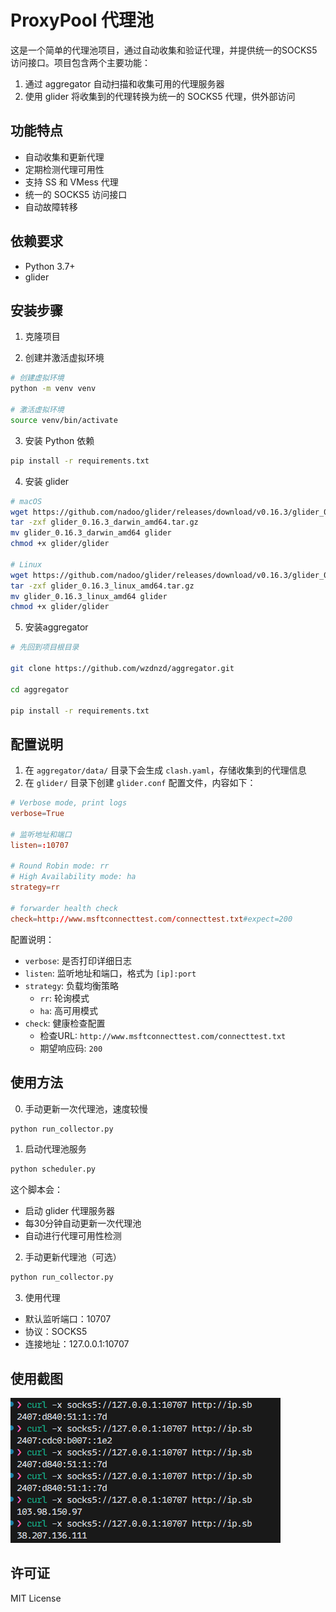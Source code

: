 # ProxyPool 代理池

这是一个简单的代理池项目，通过自动收集和验证代理，并提供统一的SOCKS5访问接口。项目包含两个主要功能：

1. 通过 aggregator 自动扫描和收集可用的代理服务器
2. 使用 glider 将收集到的代理转换为统一的 SOCKS5 代理，供外部访问

## 功能特点

- 自动收集和更新代理
- 定期检测代理可用性
- 支持 SS 和 VMess 代理
- 统一的 SOCKS5 访问接口
- 自动故障转移

## 依赖要求

- Python 3.7+
- glider

## 安装步骤

1. 克隆项目

2. 创建并激活虚拟环境
```bash
# 创建虚拟环境
python -m venv venv

# 激活虚拟环境
source venv/bin/activate
```

3. 安装 Python 依赖
```bash
pip install -r requirements.txt
```

4. 安装 glider
```bash
# macOS
wget https://github.com/nadoo/glider/releases/download/v0.16.3/glider_0.16.3_macos_amd64.tar.gz
tar -zxf glider_0.16.3_darwin_amd64.tar.gz
mv glider_0.16.3_darwin_amd64 glider
chmod +x glider/glider

# Linux
wget https://github.com/nadoo/glider/releases/download/v0.16.3/glider_0.16.3_linux_amd64.tar.gz
tar -zxf glider_0.16.3_linux_amd64.tar.gz
mv glider_0.16.3_linux_amd64 glider
chmod +x glider/glider

```

5. 安装aggregator
```bash
# 先回到项目根目录

git clone https://github.com/wzdnzd/aggregator.git

cd aggregator

pip install -r requirements.txt
```


## 配置说明

1. 在 `aggregator/data/` 目录下会生成 `clash.yaml`，存储收集到的代理信息
2. 在 `glider/` 目录下创建 `glider.conf` 配置文件，内容如下：

```conf
# Verbose mode, print logs
verbose=True

# 监听地址和端口
listen=:10707

# Round Robin mode: rr
# High Availability mode: ha
strategy=rr

# forwarder health check
check=http://www.msftconnecttest.com/connecttest.txt#expect=200
```

配置说明：
- `verbose`: 是否打印详细日志
- `listen`: 监听地址和端口，格式为 `[ip]:port`
- `strategy`: 负载均衡策略
  - `rr`: 轮询模式
  - `ha`: 高可用模式
- `check`: 健康检查配置
  - 检查URL: `http://www.msftconnecttest.com/connecttest.txt`
  - 期望响应码: `200`

## 使用方法

0. 手动更新一次代理池，速度较慢
```bash
python run_collector.py
```

1. 启动代理池服务
```bash
python scheduler.py
```

这个脚本会：
- 启动 glider 代理服务器
- 每30分钟自动更新一次代理池
- 自动进行代理可用性检测

2. 手动更新代理池（可选）
```bash
python run_collector.py
```

3. 使用代理
- 默认监听端口：10707
- 协议：SOCKS5
- 连接地址：127.0.0.1:10707

## 使用截图

![proxy_config](docs/images/use.png)

## 许可证

MIT License 